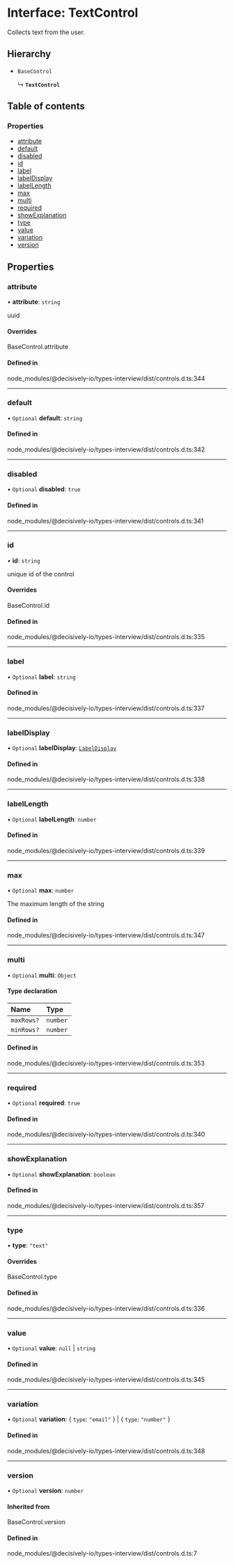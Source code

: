 # Interface: TextControl

Collects text from the user.

## Hierarchy

- `BaseControl`

  ↳ **`TextControl`**

## Table of contents

### Properties

- [attribute](../wiki/TextControl#attribute)
- [default](../wiki/TextControl#default)
- [disabled](../wiki/TextControl#disabled)
- [id](../wiki/TextControl#id)
- [label](../wiki/TextControl#label)
- [labelDisplay](../wiki/TextControl#labeldisplay)
- [labelLength](../wiki/TextControl#labellength)
- [max](../wiki/TextControl#max)
- [multi](../wiki/TextControl#multi)
- [required](../wiki/TextControl#required)
- [showExplanation](../wiki/TextControl#showexplanation)
- [type](../wiki/TextControl#type)
- [value](../wiki/TextControl#value)
- [variation](../wiki/TextControl#variation)
- [version](../wiki/TextControl#version)

## Properties

### attribute

• **attribute**: `string`

uuid

#### Overrides

BaseControl.attribute

#### Defined in

node_modules/@decisively-io/types-interview/dist/controls.d.ts:344

___

### default

• `Optional` **default**: `string`

#### Defined in

node_modules/@decisively-io/types-interview/dist/controls.d.ts:342

___

### disabled

• `Optional` **disabled**: ``true``

#### Defined in

node_modules/@decisively-io/types-interview/dist/controls.d.ts:341

___

### id

• **id**: `string`

unique id of the control

#### Overrides

BaseControl.id

#### Defined in

node_modules/@decisively-io/types-interview/dist/controls.d.ts:335

___

### label

• `Optional` **label**: `string`

#### Defined in

node_modules/@decisively-io/types-interview/dist/controls.d.ts:337

___

### labelDisplay

• `Optional` **labelDisplay**: [`LabelDisplay`](../wiki/Exports#labeldisplay)

#### Defined in

node_modules/@decisively-io/types-interview/dist/controls.d.ts:338

___

### labelLength

• `Optional` **labelLength**: `number`

#### Defined in

node_modules/@decisively-io/types-interview/dist/controls.d.ts:339

___

### max

• `Optional` **max**: `number`

The maximum length of the string

#### Defined in

node_modules/@decisively-io/types-interview/dist/controls.d.ts:347

___

### multi

• `Optional` **multi**: `Object`

#### Type declaration

| Name | Type |
| :------ | :------ |
| `maxRows?` | `number` |
| `minRows?` | `number` |

#### Defined in

node_modules/@decisively-io/types-interview/dist/controls.d.ts:353

___

### required

• `Optional` **required**: ``true``

#### Defined in

node_modules/@decisively-io/types-interview/dist/controls.d.ts:340

___

### showExplanation

• `Optional` **showExplanation**: `boolean`

#### Defined in

node_modules/@decisively-io/types-interview/dist/controls.d.ts:357

___

### type

• **type**: ``"text"``

#### Overrides

BaseControl.type

#### Defined in

node_modules/@decisively-io/types-interview/dist/controls.d.ts:336

___

### value

• `Optional` **value**: ``null`` \| `string`

#### Defined in

node_modules/@decisively-io/types-interview/dist/controls.d.ts:345

___

### variation

• `Optional` **variation**: { `type`: ``"email"``  } \| { `type`: ``"number"``  }

#### Defined in

node_modules/@decisively-io/types-interview/dist/controls.d.ts:348

___

### version

• `Optional` **version**: `number`

#### Inherited from

BaseControl.version

#### Defined in

node_modules/@decisively-io/types-interview/dist/controls.d.ts:7
